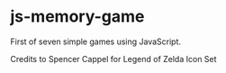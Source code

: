 # js-memory-game
First of seven simple games using JavaScript.

Credits to Spencer Cappel for Legend of Zelda Icon Set
